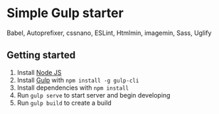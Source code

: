 # Simple Gulp starter
Babel, Autoprefixer, cssnano, ESLint, Htmlmin, imagemin, Sass, Uglify

## Getting started

1. Install [Node JS](http://nodejs.org/)
2. Install [Gulp](http://gulpjs.com/) with `npm install -g gulp-cli`
3. Install dependencies with `npm install`
4. Run `gulp serve` to start server and begin developing
5. Run `gulp build` to create a build
